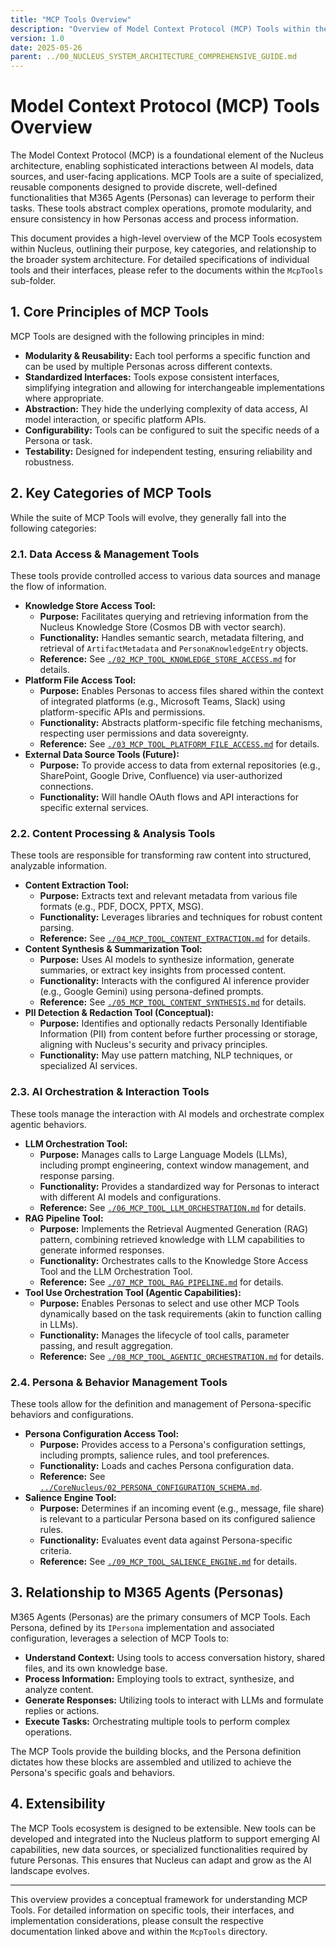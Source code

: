 ```yaml
---
title: "MCP Tools Overview"
description: "Overview of Model Context Protocol (MCP) Tools within the Nucleus project, which provide reusable functionalities for M365 Agents (Personas)."
version: 1.0
date: 2025-05-26
parent: ../00_NUCLEUS_SYSTEM_ARCHITECTURE_COMPREHENSIVE_GUIDE.md
---
```


# Model Context Protocol (MCP) Tools Overview

The Model Context Protocol (MCP) is a foundational element of the Nucleus architecture, enabling sophisticated interactions between AI models, data sources, and user-facing applications. MCP Tools are a suite of specialized, reusable components designed to provide discrete, well-defined functionalities that M365 Agents (Personas) can leverage to perform their tasks. These tools abstract complex operations, promote modularity, and ensure consistency in how Personas access and process information.

This document provides a high-level overview of the MCP Tools ecosystem within Nucleus, outlining their purpose, key categories, and relationship to the broader system architecture. For detailed specifications of individual tools and their interfaces, please refer to the documents within the `McpTools` sub-folder.

## 1. Core Principles of MCP Tools

MCP Tools are designed with the following principles in mind:

*   **Modularity & Reusability:** Each tool performs a specific function and can be used by multiple Personas across different contexts.
*   **Standardized Interfaces:** Tools expose consistent interfaces, simplifying integration and allowing for interchangeable implementations where appropriate.
*   **Abstraction:** They hide the underlying complexity of data access, AI model interaction, or specific platform APIs.
*   **Configurability:** Tools can be configured to suit the specific needs of a Persona or task.
*   **Testability:** Designed for independent testing, ensuring reliability and robustness.

## 2. Key Categories of MCP Tools

While the suite of MCP Tools will evolve, they generally fall into the following categories:

### 2.1. Data Access & Management Tools

These tools provide controlled access to various data sources and manage the flow of information.

*   **Knowledge Store Access Tool:**
    *   **Purpose:** Facilitates querying and retrieving information from the Nucleus Knowledge Store (Cosmos DB with vector search).
    *   **Functionality:** Handles semantic search, metadata filtering, and retrieval of `ArtifactMetadata` and `PersonaKnowledgeEntry` objects.
    *   **Reference:** See [`./02_MCP_TOOL_KNOWLEDGE_STORE_ACCESS.md`](./02_MCP_TOOL_KNOWLEDGE_STORE_ACCESS.md) for details.
*   **Platform File Access Tool:**
    *   **Purpose:** Enables Personas to access files shared within the context of integrated platforms (e.g., Microsoft Teams, Slack) using platform-specific APIs and permissions.
    *   **Functionality:** Abstracts platform-specific file fetching mechanisms, respecting user permissions and data sovereignty.
    *   **Reference:** See [`./03_MCP_TOOL_PLATFORM_FILE_ACCESS.md`](./03_MCP_TOOL_PLATFORM_FILE_ACCESS.md) for details.
*   **External Data Source Tools (Future):**
    *   **Purpose:** To provide access to data from external repositories (e.g., SharePoint, Google Drive, Confluence) via user-authorized connections.
    *   **Functionality:** Will handle OAuth flows and API interactions for specific external services.

### 2.2. Content Processing & Analysis Tools

These tools are responsible for transforming raw content into structured, analyzable information.

*   **Content Extraction Tool:**
    *   **Purpose:** Extracts text and relevant metadata from various file formats (e.g., PDF, DOCX, PPTX, MSG).
    *   **Functionality:** Leverages libraries and techniques for robust content parsing.
    *   **Reference:** See [`./04_MCP_TOOL_CONTENT_EXTRACTION.md`](./04_MCP_TOOL_CONTENT_EXTRACTION.md) for details.
*   **Content Synthesis & Summarization Tool:**
    *   **Purpose:** Uses AI models to synthesize information, generate summaries, or extract key insights from processed content.
    *   **Functionality:** Interacts with the configured AI inference provider (e.g., Google Gemini) using persona-defined prompts.
    *   **Reference:** See [`./05_MCP_TOOL_CONTENT_SYNTHESIS.md`](./05_MCP_TOOL_CONTENT_SYNTHESIS.md) for details.
*   **PII Detection & Redaction Tool (Conceptual):**
    *   **Purpose:** Identifies and optionally redacts Personally Identifiable Information (PII) from content before further processing or storage, aligning with Nucleus's security and privacy principles.
    *   **Functionality:** May use pattern matching, NLP techniques, or specialized AI services.

### 2.3. AI Orchestration & Interaction Tools

These tools manage the interaction with AI models and orchestrate complex agentic behaviors.

*   **LLM Orchestration Tool:**
    *   **Purpose:** Manages calls to Large Language Models (LLMs), including prompt engineering, context window management, and response parsing.
    *   **Functionality:** Provides a standardized way for Personas to interact with different AI models and configurations.
    *   **Reference:** See [`./06_MCP_TOOL_LLM_ORCHESTRATION.md`](./06_MCP_TOOL_LLM_ORCHESTRATION.md) for details.
*   **RAG Pipeline Tool:**
    *   **Purpose:** Implements the Retrieval Augmented Generation (RAG) pattern, combining retrieved knowledge with LLM capabilities to generate informed responses.
    *   **Functionality:** Orchestrates calls to the Knowledge Store Access Tool and the LLM Orchestration Tool.
    *   **Reference:** See [`./07_MCP_TOOL_RAG_PIPELINE.md`](./07_MCP_TOOL_RAG_PIPELINE.md) for details.
*   **Tool Use Orchestration Tool (Agentic Capabilities):**
    *   **Purpose:** Enables Personas to select and use other MCP Tools dynamically based on the task requirements (akin to function calling in LLMs).
    *   **Functionality:** Manages the lifecycle of tool calls, parameter passing, and result aggregation.
    *   **Reference:** See [`./08_MCP_TOOL_AGENTIC_ORCHESTRATION.md`](./08_MCP_TOOL_AGENTIC_ORCHESTRATION.md) for details.

### 2.4. Persona & Behavior Management Tools

These tools allow for the definition and management of Persona-specific behaviors and configurations.

*   **Persona Configuration Access Tool:**
    *   **Purpose:** Provides access to a Persona's configuration settings, including prompts, salience rules, and tool preferences.
    *   **Functionality:** Loads and caches Persona configuration data.
    *   **Reference:** See [`../CoreNucleus/02_PERSONA_CONFIGURATION_SCHEMA.md`](../CoreNucleus/02_PERSONA_CONFIGURATION_SCHEMA.md).
*   **Salience Engine Tool:**
    *   **Purpose:** Determines if an incoming event (e.g., message, file share) is relevant to a particular Persona based on its configured salience rules.
    *   **Functionality:** Evaluates event data against Persona-specific criteria.
    *   **Reference:** See [`./09_MCP_TOOL_SALIENCE_ENGINE.md`](./09_MCP_TOOL_SALIENCE_ENGINE.md) for details.

## 3. Relationship to M365 Agents (Personas)

M365 Agents (Personas) are the primary consumers of MCP Tools. Each Persona, defined by its `IPersona` implementation and associated configuration, leverages a selection of MCP Tools to:

*   **Understand Context:** Using tools to access conversation history, shared files, and its own knowledge base.
*   **Process Information:** Employing tools to extract, synthesize, and analyze content.
*   **Generate Responses:** Utilizing tools to interact with LLMs and formulate replies or actions.
*   **Execute Tasks:** Orchestrating multiple tools to perform complex operations.

The MCP Tools provide the building blocks, and the Persona definition dictates how these blocks are assembled and utilized to achieve the Persona's specific goals and behaviors.

## 4. Extensibility

The MCP Tools ecosystem is designed to be extensible. New tools can be developed and integrated into the Nucleus platform to support emerging AI capabilities, new data sources, or specialized functionalities required by future Personas. This ensures that Nucleus can adapt and grow as the AI landscape evolves.

---

This overview provides a conceptual framework for understanding MCP Tools. For detailed information on specific tools, their interfaces, and implementation considerations, please consult the respective documentation linked above and within the `McpTools` directory.
